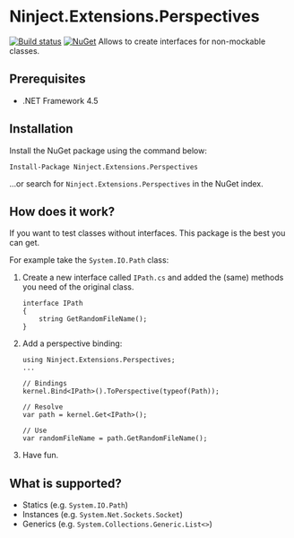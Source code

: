 # Ninject.Extensions.Perspectives
[![Build status](https://ci.appveyor.com/api/projects/status/r5sje87dnrakpayw/branch/master?svg=true)](https://ci.appveyor.com/project/WichardRiezebos/ninject-extensions-perspectives/branch/master) [![NuGet](https://buildstats.info/nuget/Ninject.Extensions.Perspectives)](https://www.nuget.org/packages/Ninject.Extensions.Perspectives/)
Allows to create interfaces for non-mockable classes.

## Prerequisites

- .NET Framework 4.5

## Installation

Install the NuGet package using the command below:

```
Install-Package Ninject.Extensions.Perspectives
```

...or search for `Ninject.Extensions.Perspectives` in the NuGet index.

## How does it work?

If you want to test classes without interfaces. This package is the best you can get. 

For example take the `System.IO.Path` class:

1. Create a new interface called `IPath.cs` and added the (same) methods you need of the original class.
    ```
    interface IPath 
    {
        string GetRandomFileName();
    }
    ```

2. Add a perspective binding:
    ```
    using Ninject.Extensions.Perspectives;
    ...
    
    // Bindings
    kernel.Bind<IPath>().ToPerspective(typeof(Path));
    
    // Resolve
    var path = kernel.Get<IPath>();
    
    // Use
    var randomFileName = path.GetRandomFileName();
    ```
3. Have fun.

## What is supported?

- Statics (e.g. `System.IO.Path`)
- Instances (e.g. `System.Net.Sockets.Socket`)
- Generics (e.g. `System.Collections.Generic.List<>`)